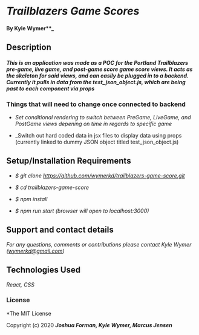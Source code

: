 # _Trailblazers Game Scores_

#### By Kyle Wymer**_

## Description

#### _This is an application was made as a POC for the Portland Trailblazers pre-game, live game, and post-game score game score views. It acts as the skeleton for said views, and can easily be plugged in to a backend. Currently it pulls in data from the test_json_object.js, which are being past to each component via props_

### Things that will need to change once connected to backend 

* _Set conditional rendering to switch between PreGame, LiveGame, and PostGame views depening on time in regards to specific game_

* _Switch out hard coded data in jsx files to display data using props (currently linked to dummy JSON object titled test_json_object.js)

## Setup/Installation Requirements

* _$ git clone https://github.com/wymerkd/trailblazers-game-score.git_

* _$ cd trailblazers-game-score_

* _$ npm install_

* _$ npm run start (browser will open to localhost:3000)_  

## Support and contact details

_For any questions, comments or contributions please contact Kyle Wymer (wymerkd@gmail.com)_

## Technologies Used

_React, CSS_

### License

*The MIT License


Copyright (c) 2020 **_Joshua Forman, Kyle Wymer, Marcus Jensen_**
